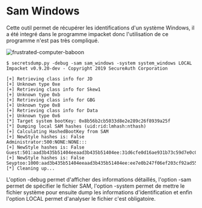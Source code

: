 # Sam Windows

Cette outil permet de récupérer les identifications d'un système Windows, il a été integré dans le programme impacket donc l'utilisation de ce programme n'est pas très compliqué.

![frustrated-computer-baboon](https://media.giphy.com/media/Q6gPyUYrCk76g/giphy.gif)

    $ secretsdump.py -debug -sam sam_windows -system system_windows LOCAL
    Impacket v0.9.20-dev - Copyright 2019 SecureAuth Corporation

    [+] Retrieving class info for JD
    [+] Unknown type 0xe
    [+] Retrieving class info for Skew1
    [+] Unknown type 0xb
    [+] Retrieving class info for GBG
    [+] Unknown type 0x8
    [+] Retrieving class info for Data
    [+] Unknown type 0x6
    [*] Target system bootKey: 0x8b56b2cb5033d8e2e289c26f8939a25f
    [*] Dumping local SAM hashes (uid:rid:lmhash:nthash)
    [+] Calculating HashedBootKey from SAM
    [+] NewStyle hashes is: False
    Administrator:500:NONE:NONE:::
    [+] NewStyle hashes is: False
    Guest:501:aad3b435b51404eeaad3b435b51404ee:31d6cfe0d16ae931b73c59d7e0c089c0:::
    [+] NewStyle hashes is: False
    Seyptoo:1000:aad3b435b51404eeaad3b435b51404ee:ee7e0b247f06ef203cf92ad55eeb2d13:::
    [*] Cleaning up... 

L'option -debug permet d'afficher des informations détaillés, l'option -sam permet de spécifier le fichier SAM, l'option -system permet de mettre le fichier système pour ensuite dump les informations d'identification et enfin l'option LOCAL permet d'analyser le fichier c'est obligatoire.
